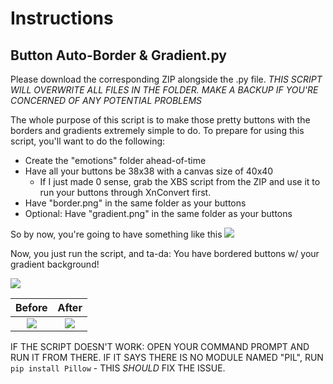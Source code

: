 # Instructions

## Button Auto-Border & Gradient.py
Please download the corresponding ZIP alongside the .py file.
_THIS SCRIPT WILL OVERWRITE ALL FILES IN THE FOLDER. MAKE A BACKUP IF YOU'RE CONCERNED OF ANY POTENTIAL PROBLEMS_

The whole purpose of this script is to make those pretty buttons with the borders and gradients extremely simple to do. To prepare for using this script, you'll want to do the following:
- Create the "emotions" folder ahead-of-time
- Have all your buttons be 38x38 with a canvas size of 40x40
    - If I just made 0 sense, grab the XBS script from the ZIP and use it to run your buttons through XnConvert first.
- Have "border.png" in the same folder as your buttons
- Optional: Have "gradient.png" in the same folder as your buttons

So by now, you're going to have something like this
![](https://puu.sh/IezZh/49bdf66697.png)

Now, you just run the script, and ta-da: You have bordered buttons w/ your gradient background!

![](https://puu.sh/IeAa3/14d0219d40.png)

Before                     |  After
:-------------------------:|:-------------------------:
![](https://puu.sh/IeA6n/225030f707.png)  |  ![](https://puu.sh/IeA5k/0a33aedb14.png)

IF THE SCRIPT DOESN'T WORK: OPEN YOUR COMMAND PROMPT AND RUN IT FROM THERE. IF IT SAYS THERE IS NO MODULE NAMED "PIL", RUN `pip install Pillow` - THIS *SHOULD* FIX THE ISSUE.
